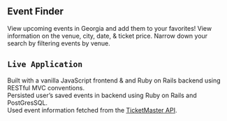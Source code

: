## Event Finder
View upcoming events in Georgia and add them to your favorites! View information on the venue, city, date, & ticket price. Narrow down your search by filtering events by venue.

## `Live Application`
Built with a vanilla JavaScript frontend & and Ruby on Rails backend using RESTful MVC conventions.<br/>
Persisted user’s saved events in backend using Ruby on Rails and PostGresSQL.<br/>
Used event information fetched from the [TicketMaster API](https://developer.ticketmaster.com/).
